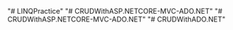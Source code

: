 "# LINQPractice" 
"# CRUDWithASP.NETCORE-MVC-ADO.NET" 
"# CRUDWithASP.NETCORE-MVC-ADO.NET" 
"# CRUDWithADO.NET" 
